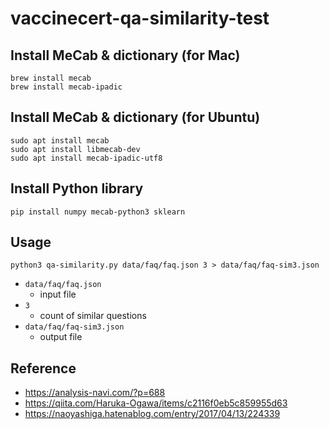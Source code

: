 # vaccinecert-qa-similarity-test

## Install MeCab & dictionary (for Mac)

```sh:
brew install mecab
brew install mecab-ipadic
```

## Install MeCab & dictionary (for Ubuntu)

```sh:
sudo apt install mecab
sudo apt install libmecab-dev
sudo apt install mecab-ipadic-utf8
```

## Install Python library

```sh:
pip install numpy mecab-python3 sklearn
```

## Usage

```sh:
python3 qa-similarity.py data/faq/faq.json 3 > data/faq/faq-sim3.json
```

- `data/faq/faq.json`
  - input file
- `3`
  - count of similar questions
- `data/faq/faq-sim3.json`
  - output file

## Reference

- https://analysis-navi.com/?p=688
- https://qiita.com/Haruka-Ogawa/items/c2116f0eb5c859955d63
- https://naoyashiga.hatenablog.com/entry/2017/04/13/224339